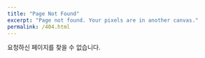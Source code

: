 ```yaml
---
title: "Page Not Found"
excerpt: "Page not found. Your pixels are in another canvas."
permalink: /404.html
---
```


요청하신 페이지를 찾을 수 없습니다.

<script>
  var GOOG_FIXURL_LANG = 'en';
  var GOOG_FIXURL_SITE = 'https://chb09876.github.io'
</script>
<script src="https://linkhelp.clients.google.com/tbproxy/lh/wm/fixurl.js">
</script>
